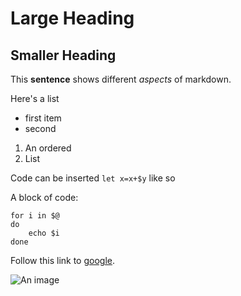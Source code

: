 # Large Heading

## Smaller Heading

This **sentence** shows different *aspects* of markdown.

Here's a list
- first item
- second

1. An ordered
2. List

Code can be inserted `let x=x+$y` like so

A block of code:
```
for i in $@
do
	echo $i
done
```

Follow this link to [google](www.google.com).

![An image](media.galaxant.com/000/345/178/desktop-1441726967.jpg)
